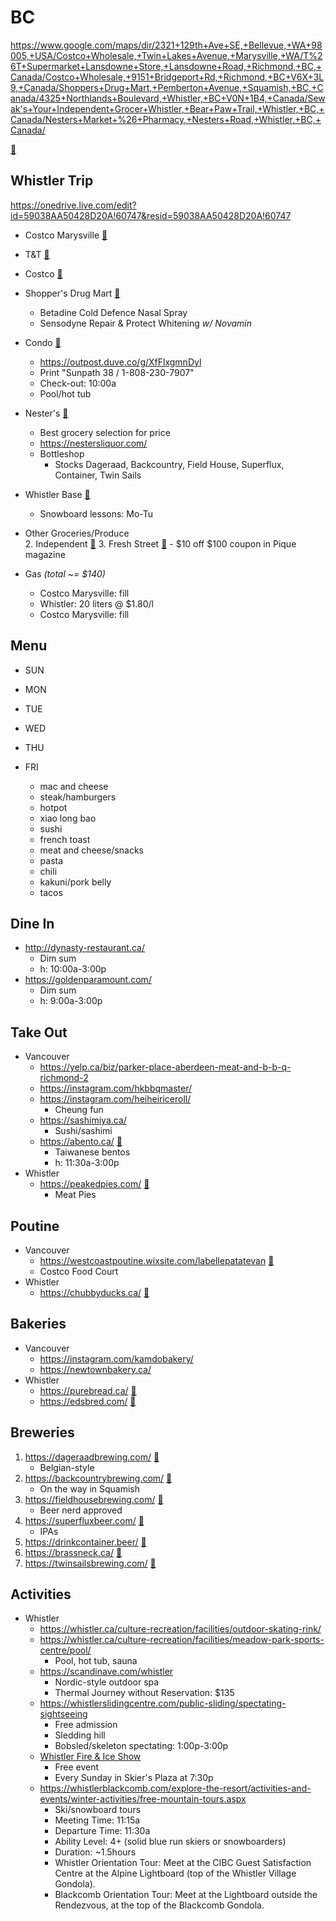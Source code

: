 # BC

https://www.google.com/maps/dir/2321+129th+Ave+SE,+Bellevue,+WA+98005,+USA/Costco+Wholesale,+Twin+Lakes+Avenue,+Marysville,+WA/T%26T+Supermarket+Lansdowne+Store,+Lansdowne+Road,+Richmond,+BC,+Canada/Costco+Wholesale,+9151+Bridgeport+Rd,+Richmond,+BC+V6X+3L9,+Canada/Shoppers+Drug+Mart,+Pemberton+Avenue,+Squamish,+BC,+Canada/4325+Northlands+Boulevard,+Whistler,+BC+V0N+1B4,+Canada/Sewak's+Your+Independent+Grocer+Whistler,+Bear+Paw+Trail,+Whistler,+BC,+Canada/Nesters+Market+%26+Pharmacy,+Nesters+Road,+Whistler,+BC,+Canada/  

 [🧭](https://maps.apple.com/?daddr=)  

## Whistler Trip

https://onedrive.live.com/edit?id=59038AA50428D20A!60747&resid=59038AA50428D20A!60747  

* Costco Marysville [🧭](https://maps.apple.com/?daddr=Costco+Wholesale,+Twin+Lakes+Avenue,+Marysville,+WA)  
* T&T [🧭](https://maps.apple.com/?daddr=T%26T+Supermarket+Lansdowne+Store,+Lansdowne+Road,+Richmond,+BC,+Canada)  
* Costco [🧭](https://maps.apple.com/?daddr=Costco+Wholesale,+9151+Bridgeport+Rd,+Richmond,+BC+V6X+3L9,+Canada)  
* Shopper's Drug Mart [🧭](https://maps.apple.com/?daddr=Shoppers+Drug+Mart,+Pemberton+Avenue,+Squamish,+BC,+Canada)  
	- Betadine Cold Defence Nasal Spray
	- Sensodyne Repair & Protect Whitening *w/ Novamin*
* Condo [🧭](https://maps.apple.com/?daddr=4325+Northlands+Blvd,+Whistler,+BC+V0N+1B0,+Canada)  
	- https://outpost.duve.co/g/XfFlxgmnDyl
	- Print "Sunpath 38 / 1-808-230-7907"
	- Check-out: 10:00a
	- Pool/hot tub
* Nester's [🧭](https://maps.apple.com/?daddr=Nesters+Market+%26+Pharmacy,+Nesters+Road,+Whistler,+BC,+Canada)  
	- Best grocery selection for price
	- https://nestersliquor.com/
	- Bottleshop
		- Stocks Dageraad, Backcountry, Field House, Superflux, Container, Twin Sails
* Whistler Base [🧭](https://maps.apple.com/?daddr=Whistler+Village+Guest+Services,+Skiers+Plaza,+Whistler,+BC+V0N+1B4,+Canada)  
	- Snowboard lessons: Mo-Tu

* Other Groceries/Produce  
	2. Independent [🧭](https://maps.apple.com/?daddr=Sewak's+Your+Independent+Grocer+Whistler,+Bear+Paw+Trail,+Whistler,+BC,+Canada)
	3. Fresh Street [🧭](https://maps.apple.com/?daddr=Fresh+St.+Market,+4330+Northlands+Blvd,+Whistler,+BC+V0N+1B4,+Canada)
		- $10 off $100 coupon in Pique magazine

* Gas *(total ~= $140)*  
	- Costco Marysville: fill
	- Whistler: 20 liters @ $1.80/l
	- Costco Marysville: fill

## Menu
* SUN
* MON
* TUE
* WED
* THU
* FRI

	- mac and cheese
	- steak/hamburgers
	- hotpot
	- xiao long bao
	- sushi
	- french toast
	- meat and cheese/snacks
	- pasta
	- chili
	- kakuni/pork belly
	- tacos

## Dine In
* http://dynasty-restaurant.ca/  
	- Dim sum
	- h: 10:00a-3:00p
* https://goldenparamount.com/  
	- Dim sum
	- h: 9:00a-3:00p

## Take Out
* Vancouver
	- https://yelp.ca/biz/parker-place-aberdeen-meat-and-b-b-q-richmond-2  
	- https://instagram.com/hkbbqmaster/  
	- https://instagram.com/heiheiriceroll/  
		- Cheung fun
	- https://sashimiya.ca/  
		- Sushi/sashimi
	- https://abento.ca/ [🧭]()  
		- Taiwanese bentos
		- h: 11:30a-3:00p
* Whistler
	- https://peakedpies.com/ [🧭](https://maps.apple.com/?daddr=Peaked+Pies+Whistler,+4369+Main+St+%23105,+Whistler,+BC+V0N+1B4,+Canada)  
		- Meat Pies

## Poutine
* Vancouver
	- https://westcoastpoutine.wixsite.com/labellepatatevan [🧭](https://maps.apple.com/?daddr=1215+Davie+St,+Vancouver,+BC+V6E+1N4,+Canada)  
	- Costco Food Court  
* Whistler
	- https://chubbyducks.ca/ [🧭](https://maps.apple.com/?daddr=Chubby+Ducks+Donair,+Kebab+%26+Poutine,+4122+Village+Green+Unit+9,+Whistler,+BC+V0N+1B4,+Canada)  

## Bakeries
* Vancouver
	- https://instagram.com/kamdobakery/  
	- https://newtownbakery.ca/  
* Whistler
	- https://purebread.ca/ [🧭](https://maps.apple.com/?daddr=4338+Main+St+%23122,+Whistler,+BC+V0N+1B4,+Canada)  
	- https://edsbred.com/ [🧭](https://maps.apple.com/?daddr=BReD+-+Organic+Sourdough,+206-2067+Lake+Placid+Rd,+Whistler,+BC+V8E+0B6,+Canada)  

## Breweries
1. https://dageraadbrewing.com/ [🧭](https://maps.apple.com/?daddr=3191+Thunderbird+Crescent,+Burnaby,+BC+V5A+3G1,+Canada)
	- Belgian-style
2. https://backcountrybrewing.com/ [🧭](https://maps.apple.com/?daddr=1201+Commercial+Way,+Squamish,+BC+V8B+0A4,+Canada)
	- On the way in Squamish
3. https://fieldhousebrewing.com/ [🧭](https://maps.apple.com/?daddr=2281+W+Railway+St,+Abbotsford,+BC+V2S+2E3,+Canada)
	- Beer nerd approved
4. https://superfluxbeer.com/ [🧭](https://maps.apple.com/?daddr=505+Clark+Dr,+Vancouver,+BC+V5L+3H7,+Canada)
	- IPAs
5. https://drinkcontainer.beer/ [🧭](https://maps.apple.com/?daddr=1216+Franklin+St,+Vancouver,+BC+V6A+1K1,+Canada)
6. https://brassneck.ca/ [🧭](https://maps.apple.com/?daddr=2148+Main+St,+Vancouver,+BC+V5T+3C5,+Canada)
7. https://twinsailsbrewing.com/ [🧭](https://maps.apple.com/?daddr=2821+Murray+St,+Port+Moody,+BC+V3H+1X3,+Canada)

## Activities
* Whistler
	- https://whistler.ca/culture-recreation/facilities/outdoor-skating-rink/  
	- https://whistler.ca/culture-recreation/facilities/meadow-park-sports-centre/pool/  
		- Pool, hot tub, sauna
	- https://scandinave.com/whistler  
		- Nordic-style outdoor spa
		- Thermal Journey without Reservation: $135
	- https://whistlerslidingcentre.com/public-sliding/spectating-sightseeing  
		- Free admission
		- Sledding hill
		- Bobsled/skeleton spectating: 1:00p-3:00p
	- [Whistler Fire & Ice Show](https://www.whistlerblackcomb.com/explore-the-resort/activities-and-events/event-detail-page.aspx?id={4c81c1fb-8a80-44e4-a25b-ca93b99a6a65}&sd=02%2F18%2F2024&ed=02%2F24%2F2024)  
		- Free event
		- Every Sunday in Skier's Plaza at 7:30p
	- https://whistlerblackcomb.com/explore-the-resort/activities-and-events/winter-activities/free-mountain-tours.aspx  
		- Ski/snowboard tours
		- Meeting Time: 11:15a
		- Departure Time: 11:30a
		- Ability Level: 4+ (solid blue run skiers or snowboarders)
		- Duration: ~1.5hours
		- Whistler Orientation Tour: Meet at the CIBC Guest Satisfaction Centre at the Alpine Lightboard (top of the Whistler Village Gondola).
		- Blackcomb Orientation Tour: Meet at the Lightboard outside the Rendezvous, at the top of the Blackcomb Gondola.
